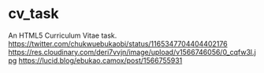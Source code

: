 # cv_task
An HTML5 Curriculum Vitae task.
https://twitter.com/chukwuebukaobi/status/1165347704404402176
https://res.cloudinary.com/deri7vvjn/image/upload/v1566746056/0_cqfw3l.jpg
https://lucid.blog/ebukao.camox/post/1566755931
